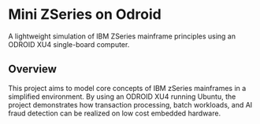 # Mini ZSeries on Odroid
A lightweight simulation of IBM ZSeries mainframe principles using an ODROID XU4 single-board computer.

## Overview

This project aims to model core concepts of IBM zSeries mainframes in a simplified environment. By using an ODROID XU4 running Ubuntu, the project demonstrates how transaction processing, batch workloads, and AI fraud detection can be realized on low cost embedded hardware.

